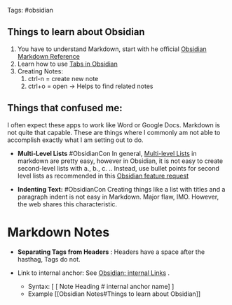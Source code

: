Tags: #obsidian 
## Things to learn about  Obsidian 

1. You have to understand Markdown, start with he official [Obsidian Markdown Reference](https://help.obsidian.md/Editing+and+formatting/Basic+formatting+syntax)
2. Learn how to use [Tabs in Obsidian](https://help.obsidian.md/User+interface/Use+tabs+in+Obsidian)
3. Creating Notes: 
	1. ctrl-n = create new note 
	2. ctrl+o = open -> Helps to find related notes

## Things that confused me:

I often expect these apps to work like Word or Google Docs.  Markdown is not quite that capable.   These are things where I commonly am not able to accomplish exactly what I am setting out to do. 

* **Multi-Level Lists** #ObsidianCon In general, [Multi-level Lists](https://www.makeuseof.com/how-to-create-lists-obsidian/) in markdown are pretty easy, however in Obsidian, it is not easy to create second-level lists with a., b., c. .. Instead, use bullet points for second level lists as recommended in this [Obsidian feature request](https://forum.obsidian.md/t/multi-level-lists-and-alphabetic-lists/3889)
  
* **Indenting Text:**  #ObsidianCon Creating things like a list with titles and a paragraph indent is not easy in Markdown.  Major flaw, IMO.   However, the web shares this characteristic. 
  
# Markdown Notes

* **Separating Tags from Headers** : Headers have a space after the hasthag, Tags do not.
   
* Link to internal anchor:   See [Obsidian: internal Links](https://help.obsidian.md/Linking+notes+and+files/Internal+links) .  
	*  Syntax:  [ [ Note Heading # internal anchor name] ]
	*  Example [[Obsidian Notes#Things to learn about Obsidian]] 
